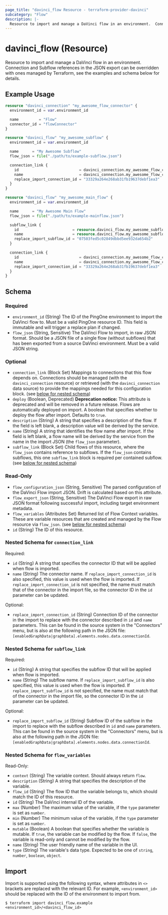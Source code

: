 ```yaml
---
page_title: "davinci_flow Resource - terraform-provider-davinci"
subcategory: "Flow"
description: |-
  Resource to import and manage a DaVinci flow in an environment.  Connection and Subflow references in the JSON export can be overridden with ones managed by Terraform, see the examples and schema below for details.
---
```


# davinci_flow (Resource)

Resource to import and manage a DaVinci flow in an environment.  Connection and Subflow references in the JSON export can be overridden with ones managed by Terraform, see the examples and schema below for details.

## Example Usage

```terraform
resource "davinci_connection" "my_awesome_flow_connector" {
  environment_id = var.environment_id

  name         = "Flow"
  connector_id = "flowConnector"
}

resource "davinci_flow" "my_awesome_subflow" {
  environment_id = var.environment_id

  name      = "My Awesome Subflow"
  flow_json = file("./path/to/example-subflow.json")

  connection_link {
    id                           = davinci_connection.my_awesome_flow_connector.id
    name                         = davinci_connection.my_awesome_flow_connector.name
    replace_import_connection_id = "33329a264e268ab31fb19637debf1ea3"
  }
}

resource "davinci_flow" "my_awesome_main_flow" {
  environment_id = var.environment_id

  name      = "My Awesome Main Flow"
  flow_json = file("./path/to/example-mainflow.json")

  subflow_link {
    id                        = resource.davinci_flow.my_awesome_subflow.id
    name                      = resource.davinci_flow.my_awesome_subflow.name
    replace_import_subflow_id = "07503fed5c02849dbbd5ee932da654b2"
  }

  connection_link {
    id                           = davinci_connection.my_awesome_flow_connector.id
    name                         = davinci_connection.my_awesome_flow_connector.name
    replace_import_connection_id = "33329a264e268ab31fb19637debf1ea3"
  }
}
```

<!-- schema generated by tfplugindocs -->
## Schema

### Required

- `environment_id` (String) The ID of the PingOne environment to import the DaVinci flow to.  Must be a valid PingOne resource ID.  This field is immutable and will trigger a replace plan if changed.
- `flow_json` (String, Sensitive) The DaVinci Flow to import, in raw JSON format. Should be a JSON file of a single flow (without subflows) that has been exported from a source DaVinci environment.  Must be a valid JSON string.

### Optional

- `connection_link` (Block Set) Mappings to connections that this flow depends on.  Connections should be managed (with the `davinci_connection` resource) or retrieved (with the `davinci_connection` data source) to provide the mappings needed for this configuration block. (see [below for nested schema](#nestedblock--connection_link))
- `deploy` (Boolean, Deprecated) **Deprecation notice:** This attribute is deprecated and will be removed in a future release.  Flows are automatically deployed on import. A boolean that specifies whether to deploy the flow after import.  Defaults to `true`.
- `description` (String) A string that specifies a description of the flow.  If the field is left blank, a description value will be derived by the service.
- `name` (String) A string that identifies the flow name after import.  If the field is left blank, a flow name will be derived by the service from the name in the import JSON (the `flow_json` parameter).
- `subflow_link` (Block Set) Child flows of this resource, where the `flow_json` contains reference to subflows.  If the `flow_json` contains subflows, this one `subflow_link` block is required per contained subflow. (see [below for nested schema](#nestedblock--subflow_link))

### Read-Only

- `flow_configuration_json` (String, Sensitive) The parsed configuration of the DaVinci Flow import JSON.  Drift is calculated based on this attribute.
- `flow_export_json` (String, Sensitive) The DaVinci Flow export in raw JSON format following successful import, including target environment metadata.
- `flow_variables` (Attributes Set) Returned list of Flow Context variables. These are variable resources that are created and managed by the Flow resource via `flow_json`. (see [below for nested schema](#nestedatt--flow_variables))
- `id` (String) The ID of this resource.

<a id="nestedblock--connection_link"></a>
### Nested Schema for `connection_link`

Required:

- `id` (String) A string that specifies the connector ID that will be applied when flow is imported.
- `name` (String) The connector name.  If `replace_import_connection_id` is also specified, this value is used when the flow is imported.  If `replace_import_connection_id` is not specified, the name must match that of the connector in the import file, so the connector ID in the `id` parameter can be updated.

Optional:

- `replace_import_connection_id` (String) Connection ID of the connector in the import to replace with the connector described in `id` and `name` parameters.  This can be found in the source system in the "Connectors" menu, but is also at the following path in the JSON file: `[enabledGraphData|graphData].elements.nodes.data.connectionId`.


<a id="nestedblock--subflow_link"></a>
### Nested Schema for `subflow_link`

Required:

- `id` (String) A string that specifies the subflow ID that will be applied when flow is imported.
- `name` (String) The subflow name.  If `replace_import_subflow_id` is also specified, this value is used when the flow is imported.  If `replace_import_subflow_id` is not specified, the name must match that of the connector in the import file, so the connector ID in the `id` parameter can be updated.

Optional:

- `replace_import_subflow_id` (String) Subflow ID of the subflow in the import to replace with the subflow described in `id` and `name` parameters.  This can be found in the source system in the "Connectors" menu, but is also at the following path in the JSON file: `[enabledGraphData|graphData].elements.nodes.data.connectionId`.


<a id="nestedatt--flow_variables"></a>
### Nested Schema for `flow_variables`

Read-Only:

- `context` (String) The variable context.  Should always return `flow`.
- `description` (String) A string that specifies the description of the variable.
- `flow_id` (String) The flow ID that the variable belongs to, which should match the ID of this resource.
- `id` (String) The DaVinci internal ID of the variable.
- `max` (Number) The maximum value of the variable, if the `type` parameter is set as `number`.
- `min` (Number) The minimum value of the variable, if the `type` parameter is set as `number`.
- `mutable` (Boolean) A boolean that specifies whether the variable is mutable.  If `true`, the variable can be modified by the flow. If `false`, the variable is read-only and cannot be modified by the flow.
- `name` (String) The user friendly name of the variable in the UI.
- `type` (String) The variable's data type.  Expected to be one of `string`, `number`, `boolean`, `object`.

## Import

Import is supported using the following syntax, where attributes in `<>` brackets are replaced with the relevant ID.  For example, `<environment_id>` should be replaced with the ID of the environment to import from.

```shell
$ terraform import davinci_flow.example <environment_id>/<davinci_flow_id>
```